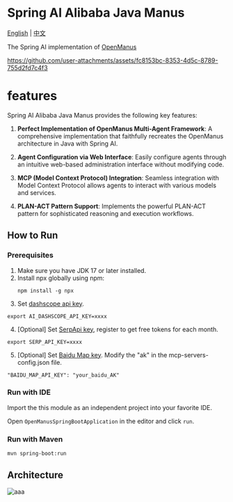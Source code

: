 # Spring AI Alibaba Java Manus

[English](./README.md) | [中文](./README-zh.md)

The Spring AI implementation of <a href="https://github.com/mannaandpoem/OpenManus/" target="_blank">OpenManus</a>

https://github.com/user-attachments/assets/fc8153bc-8353-4d5c-8789-755d2fd7c4f3

# features 

Spring AI Alibaba Java Manus provides the following key features:

1. **Perfect Implementation of OpenManus Multi-Agent Framework**: A comprehensive implementation that faithfully recreates the OpenManus architecture in Java with Spring AI.

2. **Agent Configuration via Web Interface**: Easily configure agents through an intuitive web-based administration interface without modifying code.

3. **MCP (Model Context Protocol) Integration**: Seamless integration with Model Context Protocol allows agents to interact with various models and services.

4. **PLAN-ACT Pattern Support**: Implements the powerful PLAN-ACT pattern for sophisticated reasoning and execution workflows.

## How to Run

### Prerequisites

1. Make sure you have JDK 17 or later installed.
2. Install npx globally using npm:
   ```shell
   npm install -g npx
   ```
3. Set <a href="https://help.aliyun.com/zh/model-studio/getting-started/first-api-call-to-qwen" target="_blank">dashscope api key</a>.

 ```shell
 export AI_DASHSCOPE_API_KEY=xxxx
 ```

4. [Optional] Set <a href="https://serpapi.com/users/sign_in" target="_blank">SerpApi key</a>, register to get free tokens for each month.

 ```shell
 export SERP_API_KEY=xxxx
 ```

5. [Optional] Set <a href="https://lbsyun.baidu.com/apiconsole/key" target="_blank">Baidu Map key</a>. Modify the "ak" in the mcp-servers-config.json file.


 ```shell
 "BAIDU_MAP_API_KEY": "your_baidu_AK"
 ```

### Run with IDE

Import the this module as an independent project into your favorite IDE.

Open `OpenManusSpringBootApplication` in the editor and click `run`.

### Run with Maven

```shell
mvn spring-boot:run
```

## Architecture

![aaa](https://github.com/user-attachments/assets/4ad14a72-667b-456e-85c1-b05eef8fd414)
